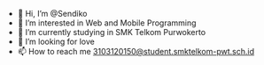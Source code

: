 - 👋 Hi, I’m @Sendiko
- 👀 I’m interested in Web and Mobile Programming
- 🌱 I’m currently studying in SMK Telkom Purwokerto
- 💞️ I’m looking for love
- 📫 How to reach me 3103120150@student.smktelkom-pwt.sch.id 

<!---
Sendiko/Sendiko is a ✨ special ✨ repository because its `README.md` (this file) appears on your GitHub profile.
You can click the Preview link to take a look at your changes.
--->

